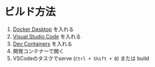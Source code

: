 # ビルド方法

1. [Docker Desktop](https://www.docker.com/products/docker-desktop) を入れる
1. [Visual Studio Code](https://code.visualstudio.com/) を入れる
1. [Dev Containers](https://marketplace.visualstudio.com/items?itemName=ms-vscode-remote.remote-containers) を入れる
1. 開発コンテナーで開く
1. VSCodeのタスクでserve (`Ctrl + Shift + B`) または build
